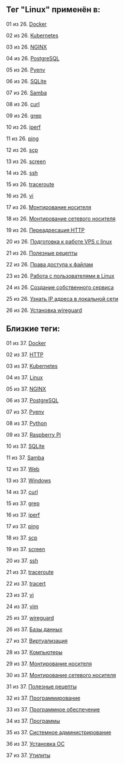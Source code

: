 ## Тег "Linux" применён в:

01 из 26. [Docker](../Компьютеры%20и%20софт/Программы/Docker.md)

02 из 26. [Kubernetes](../Компьютеры%20и%20софт/Программы/Kubernetes.md)

03 из 26. [NGINX](../Компьютеры%20и%20софт/Программы/Nginx.md)

04 из 26. [PostgreSQL](../Компьютеры%20и%20софт/Программы/PostgreSQL.md)

05 из 26. [Pyenv](../Компьютеры%20и%20софт/Программные%20компоненты/pyenv.md)

06 из 26. [SQLite](../Компьютеры%20и%20софт/Программы/SQLite.md)

07 из 26. [Samba](../Компьютеры%20и%20софт/Linux/Samba.md)

08 из 26. [curl](../Компьютеры%20и%20софт/Утилиты/Curl.md)

09 из 26. [grep](../Компьютеры%20и%20софт/Утилиты/Grep.md)

10 из 26. [iperf](../Компьютеры%20и%20софт/Утилиты/Iperf.md)

11 из 26. [ping](../Компьютеры%20и%20софт/Утилиты/Ping.md)

12 из 26. [scp](../Компьютеры%20и%20софт/Утилиты/SCP.md)

13 из 26. [screen](../Компьютеры%20и%20софт/Утилиты/Screen.md)

14 из 26. [ssh](../Компьютеры%20и%20софт/Утилиты/SSH.md)

15 из 26. [traceroute](../Компьютеры%20и%20софт/Утилиты/Traceroute.md)

16 из 26. [vi](../Компьютеры%20и%20софт/Утилиты/Vi.md)

17 из 26. [Монтирование носителя](../Компьютеры%20и%20софт/Linux/Монтирование%20носителя.md)

18 из 26. [Монтирование сетевого носителя](../Компьютеры%20и%20софт/Linux/Монтирование%20сетевого%20носителя.md)

19 из 26. [Переадресация HTTP](../Компьютеры%20и%20софт/Linux/Переадресация%20HTTP.md)

20 из 26. [Подготовка к работе VPS с linux](../Компьютеры%20и%20софт/Linux/Подготовка%20к%20работе%20VPS%20с%20linux.md)

21 из 26. [Полезные рецепты](../Компьютеры%20и%20софт/Linux/Полезные%20рецепты%20Linux.md)

22 из 26. [Права доступа к файлам](../Компьютеры%20и%20софт/Linux/Права%20доступа%20к%20файлам.md)

23 из 26. [Работа с пользователями в Linux](../Компьютеры%20и%20софт/Linux/Работа%20с%20пользователями.md)

24 из 26. [Создание собственного сервиса](../Компьютеры%20и%20софт/Linux/Создание%20собственного%20сервиса.md)

25 из 26. [Узнать IP адреса в локальной сети](../Компьютеры%20и%20софт/Linux/Узнать%20IP%20адреса%20в%20локальной%20сети.md)

26 из 26. [Установка wireguard](../Компьютеры%20и%20софт/Linux/Установка%20wireguard.md)

## Близкие теги:

01 из 37. [Docker](./docker.md)

02 из 37. [HTTP](./http.md)

03 из 37. [Kubernetes](./kubernetes.md)

04 из 37. [Linux](./linux.md)

05 из 37. [NGINX](./nginx.md)

06 из 37. [PostgreSQL](./postgresql.md)

07 из 37. [Pyenv](./pyenv.md)

08 из 37. [Python](./python.md)

09 из 37. [Raspberry Pi](./raspberry%20pi.md)

10 из 37. [SQLite](./sqlite.md)

11 из 37. [Samba](./samba.md)

12 из 37. [Web](./web.md)

13 из 37. [Windows](./windows.md)

14 из 37. [curl](./curl.md)

15 из 37. [grep](./grep.md)

16 из 37. [iperf](./iperf.md)

17 из 37. [ping](./ping.md)

18 из 37. [scp](./scp.md)

19 из 37. [screen](./screen.md)

20 из 37. [ssh](./ssh.md)

21 из 37. [traceroute](./traceroute.md)

22 из 37. [tracert](./tracert.md)

23 из 37. [vi](./vi.md)

24 из 37. [vim](./vim.md)

25 из 37. [wireguard](./wireguard.md)

26 из 37. [Базы данных](./базы%20данных.md)

27 из 37. [Виртуализация](./виртуализация.md)

28 из 37. [Компьютеры](./компьютеры.md)

29 из 37. [Монтирование носителя](./монтирование%20носителя.md)

30 из 37. [Монтирование сетевого носителя](./монтирование%20сетевого%20носителя.md)

31 из 37. [Полезные рецепты](./полезные%20рецепты.md)

32 из 37. [Программирование](./программирование.md)

33 из 37. [Программное обеспечение](./программное%20обеспечение.md)

34 из 37. [Программы](./программы.md)

35 из 37. [Системное администрирование](./системное%20администрирование.md)

36 из 37. [Установка ОС](./установка%20ос.md)

37 из 37. [Утилиты](./утилиты.md)

